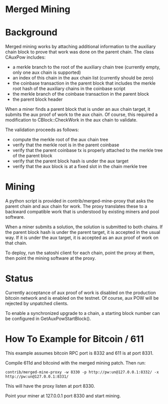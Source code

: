 Merged Mining
===================

Background
==========

Merged mining works by attaching additional information to the auxiliary chain block
to prove that work was done on the parent chain.  The class CAuxPow includes:

* a merkle branch to the root of the auxiliary chain tree (currently empty, only one aux chain is supported)
* an index of this chain in the aux chain list (currently should be zero)
* the coinbase transaction in the parent block that includes the merkle root hash of the auxiliary chains in the coinbase script
* the merkle branch of the coinbase transaction in the parent block
* the parent block header

When a miner finds a parent block that is under an aux chain target, it submits the aux proof of work to the aux chain.  Of course, this required a modification to CBlock::CheckWork in the aux chain to validate.

The validation proceeds as follows:

* compute the merkle root of the aux chain tree
* verify that the merkle root is in the parent coinbase
* verify that the parent coinbase tx is properly attached to the merkle tree of the parent block
* verify that the parent block hash is under the aux target
* verify that the aux block is at a fixed slot in the chain merkle tree

Mining
======

A python script is provided in contrib/merged-mine-proxy that asks the parent chain and aux chain for work.  The proxy translates these to a backward compatible work that is understood by existing miners and pool software.

When a miner submits a solution, the solution is submitted to both chains.  If the parent block hash is under the parent target, it is accepted in the usual way.  If it is under the aux target, it is accepted as an aux proof of work on that chain.

To deploy, run the satoshi client for each chain, point the proxy at them, then point the mining software at the proxy.

Status
======

Currently acceptance of aux proof of work is disabled on the production bitcoin network and is enabled on the testnet.  Of course, aux POW will be rejected by unpatched clients.

To enable a synchronized upgrade to a chain, a starting block number can be configured in GetAuxPowStartBlock().

How To Example for Bitcoin / 611
=====================================

This example assumes bitcoin RPC port is 8332 and 611 is at port 8331.

Compile 611d and bitcoind with the merged mining patch.  Then run:

  `contrib/merged-mine-proxy -w 8330 -p http://pw:un@127.0.0.1:8332/ -x http://pw:un@127.0.0.1:8331/`

This will have the proxy listen at port 8330.  

Point your miner at 127.0.0.1 port 8330 and start mining.


